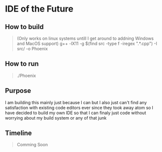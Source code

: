 # IDE of the Future

## How to build 
> (Only works on linux systems untill I get around to addning Windows and MacOS support)
> g++ -lX11 -g $(find src -type f -iregex ".*\.cpp") -I src/ -o Phoenix

## How to run
> ./Phoenix

## Purpose
I am building this mainly just because I can but I also just can't find any satisfaction with existing code editors ever since they took away atom so I have decided to build my own IDE so that I can finaly just code without worrying about my build system or any of that junk

## Timeline
> Comming Soon
